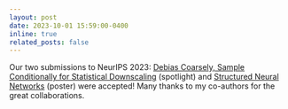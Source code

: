 ```yaml
---
layout: post
date: 2023-10-01 15:59:00-0400
inline: true
related_posts: false
---
```


Our two submissions to NeurIPS 2023: [Debias Coarsely, Sample Conditionally for Statistical Downscaling](https://arxiv.org/abs/2305.15618) (spotlight) and [Structured Neural Networks](https://arxiv.org/abs/2311.02221) (poster) were accepted! Many thanks to my co-authors for the great collaborations.
